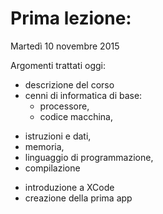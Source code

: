 # Prima lezione:
Martedì 10 novembre 2015

Argomenti trattati oggi:
* descrizione del corso
* cenni di informatica di base:
  * processore, 
  * codice macchina, 
- istruzioni e dati, 
- memoria,
- linguaggio di programmazione,
- compilazione
* introduzione a XCode
* creazione della prima app
